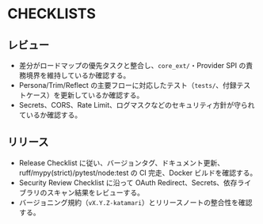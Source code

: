 # CHECKLISTS

## レビュー
- 差分がロードマップの優先タスクと整合し、`core_ext/`・Provider SPI の責務境界を維持しているか確認する。
- Persona/Trim/Reflect の主要フローに対応したテスト（`tests/`、付録テストケース）を更新しているか確認する。
- Secrets、CORS、Rate Limit、ログマスクなどのセキュリティ方針が守られているか確認する。

## リリース
- Release Checklist に従い、バージョンタグ、ドキュメント更新、ruff/mypy(strict)/pytest/node:test の CI 完走、Docker ビルドを確認する。
- Security Review Checklist に沿って OAuth Redirect、Secrets、依存ライブラリのスキャン結果をレビューする。
- バージョニング規約（`vX.Y.Z-katamari`）とリリースノートの整合性を確認する。

